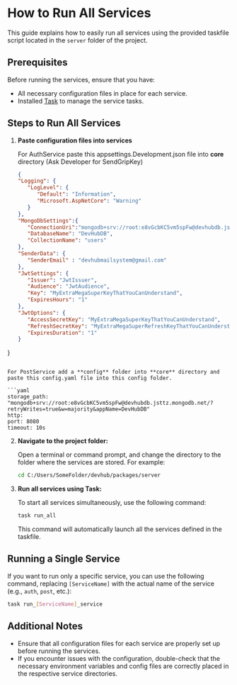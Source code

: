 # How to Run All Services

This guide explains how to easily run all services using the provided taskfile script located in the `server` folder of the project.

## Prerequisites

Before running the services, ensure that you have:

- All necessary configuration files in place for each service.
- Installed [Task](https://github.com/go-task/task/releases) to manage the service tasks.

## Steps to Run All Services

1. **Paste configuration files into services**

   For AuthService paste this appsettings.Development.json file into **core** directory (Ask Developer for SendGripKey)
   
   ```json
   {  
   "Logging": {  
      "LogLevel": {  
         "Default": "Information",  
         "Microsoft.AspNetCore": "Warning"  
      }  
   },  
   "MongoDbSettings":{  
      "ConnectionUri":"mongodb+srv://root:e8vGcbKC5vm5spFw@devhubdb.jsttz.mongodb.net/?retryWrites=true&w=majority&appName=DevHubDB",  
      "DatabaseName": "DevHubDB",  
      "CollectionName": "users"  
   },  
   "SenderData": {    
      "SenderEmail" : "devhubmailsystem@gmail.com"  
   },  
   "JwtSettings": {  
      "Issuer": "JwtIssuer",  
      "Audience": "JwtAudience",  
      "Key": "MyExtraMegaSuperKeyThatYouCanUnderstand",  
      "ExpiresHours": "1"  
   },  
   "JwtOptions": {  
      "AccessSecretKey": "MyExtraMegaSuperKeyThatYouCanUnderstand",  
      "RefreshSecretKey": "MyExtraMegaSuperRefreshKeyThatYouCanUnderstand",  
      "ExpiresDuration": "1"  
   }  
}
   ```
   
   For PostService add a **config** folder into **core** directory and paste this config.yaml file into this config folder.
   
   ```yaml
   storage_path: "mongodb+srv://root:e8vGcbKC5vm5spFw@devhubdb.jsttz.mongodb.net/?retryWrites=true&w=majority&appName=DevHubDB"
http:
  port: 8080
  timeout: 10s

   ```


2. **Navigate to the project folder:**

   Open a terminal or command prompt, and change the directory to the folder where the services are stored. For example:

   ```bash
   cd C:/Users/SomeFolder/devhub/packages/server
   ```

3. **Run all services using Task:**

   To start all services simultaneously, use the following command:

   ```bash
   task run_all
   ```

   This command will automatically launch all the services defined in the taskfile.

## Running a Single Service

If you want to run only a specific service, you can use the following command, replacing `[ServiceName]` with the actual name of the service (e.g., `auth`, `post`, etc.):

```bash
task run_[ServiceName]_service
```

## Additional Notes

- Ensure that all configuration files for each service are properly set up before running the services.
- If you encounter issues with the configuration, double-check that the necessary environment variables and config files are correctly placed in the respective service directories.